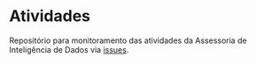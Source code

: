 # Atividades

Repositório para monitoramento das atividades da Assessoria de Inteligência de Dados via [issues](https://github.com/splor-mg/atividades/issues).

